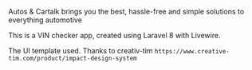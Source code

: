 Autos & Cartalk brings you the best, hassle-free and simple solutions to everything automotive

This is a VIN checker app, created using Laravel 8 with Livewire.

The UI template used. Thanks to creativ-tim `https://www.creative-tim.com/product/impact-design-system`

